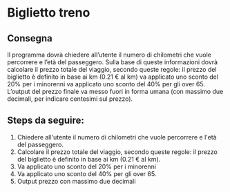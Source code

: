 Biglietto treno
===

## Consegna
Il programma dovrà chiedere all’utente il numero di chilometri che vuole percorrere e l’età del passeggero.
Sulla base di queste informazioni dovrà calcolare il prezzo totale del viaggio, secondo queste regole:
il prezzo del biglietto è definito in base ai km (0.21 € al km)
va applicato uno sconto del 20% per i minorenni
va applicato uno sconto del 40% per gli over 65.
L’output del prezzo finale va messo fuori in forma umana (con massimo due decimali, per indicare centesimi sul prezzo).

## Steps da seguire:
1. Chiedere all'utente il numero di chilometri che vuole percorrere e l'età del passeggero.
2. Calcolare il prezzo totale del viaggio, secondo queste regole:
il prezzo del biglietto è definito in base ai km (0.21 € al km).
3. Va applicato uno sconto del 20% per i minorenni
4. Va applicato uno sconto del 40% per gli over 65.
5. Output prezzo con massimo due decimali

